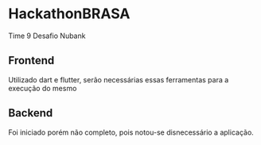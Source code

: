 # HackathonBRASA

Time 9
Desafio Nubank

## Frontend
Utilizado dart e flutter, serão necessárias essas ferramentas para a execução do mesmo

## Backend
Foi iniciado porém não completo, pois notou-se disnecessário a aplicação.
